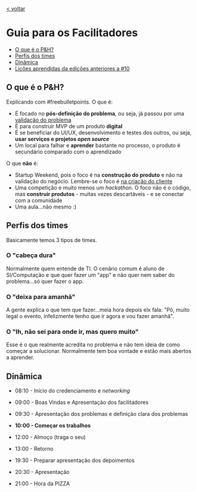 [< voltar](https://productsandhacks.com)

# Guia para os Facilitadores
  - [O que é o P&H?](https://nite-ceuma.github.io/products-and-hacks/#o-que-é-o-ph)
  - [Perfis dos times](https://nite-ceuma.github.io/products-and-hacks/#perfis-dos-times)
  - [Dinâmica](https://nite-ceuma.github.io/products-and-hacks/#dinâmica)
  - [Lições aprendidas da edições anteriores a #10](https://nite-ceuma.github.io/products-and-hacks/licoes-aprendidas-das-edicoes-passadas)

## O que é o P&H?
Explicando com #freebulletpoints. O que é:
  - É focado no **pós-definição do problema**, ou seja, já passou por uma [validação do problema](https://universidadeagora.com/2018/06/06/25270/trilha-empreendedor-digital-defina-muito-bem-o-problema/)
  - É para construir MVP de um produto **digital**
  - É se beneficiar do UI/UX, desenvolvimento e testes dos outros, ou seja, **usar serviços e projetos _open source_**
  - Um local para falhar e **aprender** bastante no processo, o produto é secundário comparado com o aprendizado
  
O que **não** é:
  - Startup Weekend, pois o foco é na **construção do produto** e não na validação do negócio. Lembre-se o foco é [na criação do cliente](https://universidadeagora.com/2018/06/05/25245/trilha-empreendedor-digital-ame-o-problema-nao-a-solucao/)
  - Uma competição e muito menos um _hackathon_. O foco não é o código, mas **construir produtos** - muitas vezes descartáveis - e se conectar com a comunidade
  - Uma aula...não mesmo :)


## Perfis dos times

Basicamente temos 3 tipos de times.

### O "cabeça dura"

Normalmente quem entende de TI. O cenârio comum é aluno de SI/Computação e que quer fazer um "app" e não quer nem saber do problema...só quer fazer o app.

### O "deixa para amanhã"

A gente explica o que tem que fazer...meia hora depois elx fala: "Pô, muito legal o evento, infelizmente tenho que ir agora e vou fazer amanhã".

### O "Ih, não sei para onde ir, mas quero muito"

Esse é o que realmente acredita no problema e não tem ideia de como começar a solucionar. Normalmente tem boa vontade e estão mais abertos a aprender.

## Dinâmica

  - 08:10 - Início do credenciamento e _networking_
  - 09:00 - Boas Vindas e Apresentação dos facilitadores
  - 09:30 - Apresentação dos problemas e definição clara dos problemas
  - **10:00 - Começar os trabalhos**

  - 12:00 - Almoço (traga o seu)
  - 13:00 - Retorno

  - 19:30 - Preparar apresentação dos depoimentos
  - 20:30 - Apresentação 
  - 21:00 - Hora da PIZZA
  
